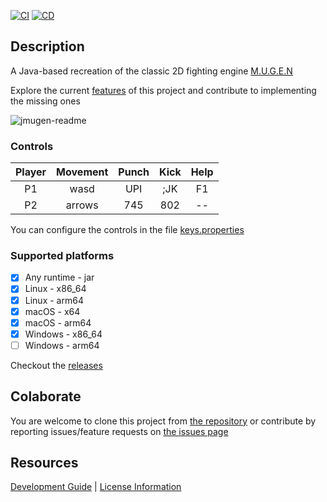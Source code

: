 [![CI](https://github.com/humbertodias/jmugen/actions/workflows/ci.yml/badge.svg)](https://github.com/humbertodias/jmugen/actions/workflows/ci.yml)
[![CD](https://github.com/humbertodias/jmugen/actions/workflows/cd.yml/badge.svg)](https://github.com/humbertodias/jmugen/actions/workflows/cd.yml)

## Description

A Java-based recreation of the classic 2D fighting engine [M.U.G.E.N](https://www.elecbyte.com/mugendocs-11b1/mugen.html)

Explore the current [features](./FEATURES.md) of this project and contribute to implementing the missing ones

![jmugen-readme](https://github.com/user-attachments/assets/1b7c5e84-4abc-4200-9580-c0d00d7397b8)

### Controls

| Player | Movement | Punch | Kick | Help  |
|:------:|:--------:|:-----:|:----:|:-----:|
| P1     | wasd     | UPI   | ;JK  |  F1   |
| P2     | arrows   | 745   | 802  |  --   |

You can configure the controls in the file [keys.properties](JMugen.Properties/src/main/resources/keys.properties)

### Supported platforms

* [x] Any runtime - jar
* [x] Linux - x86_64
* [x] Linux - arm64
* [x] macOS - x64
* [x] macOS - arm64
* [x] Windows - x86_64
* [ ] Windows - arm64

Checkout the [releases](https://github.com/humbertodias/jmugen/releases)

## Colaborate

You are welcome to clone this project from [the repository](https://github.com/humbertodias/jmugen) or contribute by reporting issues/feature requests on [the issues page](https://github.com/humbertodias/jmugen/issues)

## Resources
[Development Guide](./DEV.md) | [License Information](./LICENSE)

